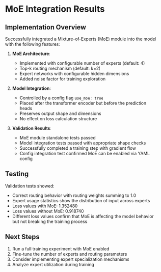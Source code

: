 # MoE Integration Results

## Implementation Overview

Successfully integrated a Mixture-of-Experts (MoE) module into the model with the following features:

1. **MoE Architecture**:
   - Implemented with configurable number of experts (default: 4)
   - Top-k routing mechanism (default: k=2)
   - Expert networks with configurable hidden dimensions
   - Added noise factor for training exploration

2. **Model Integration**:
   - Controlled by a config flag `use_moe: true`
   - Placed after the transformer encoder but before the prediction heads
   - Preserves output shape and dimensions
   - No effect on loss calculation structure

3. **Validation Results**:
   - MoE module standalone tests passed
   - Model integration tests passed with appropriate shape checks
   - Successfully completed a training step with gradient flow
   - Config integration test confirmed MoE can be enabled via YAML config

## Testing

Validation tests showed:
- Correct routing behavior with routing weights summing to 1.0
- Expert usage statistics show the distribution of input across experts
- Loss values with MoE: 1.352480
- Loss values without MoE: 0.918740
- Different loss values confirm that MoE is affecting the model behavior but not breaking the training process

## Next Steps

1. Run a full training experiment with MoE enabled
2. Fine-tune the number of experts and routing parameters
3. Consider implementing expert specialization mechanisms
4. Analyze expert utilization during training
